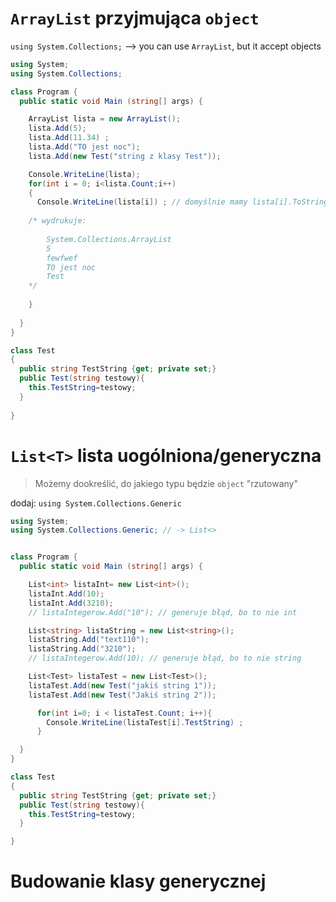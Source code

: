 
# `ArrayList` przyjmująca `object`
`using System.Collections;` --> you can use `ArrayList`, but it accept objects
```c#
using System;
using System.Collections;

class Program {
  public static void Main (string[] args) {

    ArrayList lista = new ArrayList();
    lista.Add(5);
    lista.Add(11.34) ;
    lista.Add("TO jest noc");
    lista.Add(new Test("string z klasy Test"));

    Console.WriteLine(lista);
    for(int i = 0; i<lista.Count;i++)
    {
      Console.WriteLine(lista[i]) ; // domyślnie mamy lista[i].ToString() -> new Test("sss") wydrukuje "Test"
    
    /* wydrukuje:
    
	    System.Collections.ArrayList
		5
		fewfwef
		TO jest noc
		Test
	*/
    
    }
    
  }
}

class Test 
{
  public string TestString {get; private set;}
  public Test(string testowy){
    this.TestString=testowy;
  }
  
}
```



# `List<T>` lista uogólniona/generyczna
> 
> Możemy dookreślić, do jakiego typu będzie `object` "rzutowany"
> 

dodaj: `using System.Collections.Generic`
```c#
using System;
using System.Collections.Generic; // -> List<>


class Program {
  public static void Main (string[] args) {

    List<int> listaInt= new List<int>();
    listaInt.Add(10);
    listaInt.Add(3210);
    // listaIntegerow.Add("10"); // generuje błąd, bo to nie int

    List<string> listaString = new List<string>();
    listaString.Add("text110");
    listaString.Add("3210");
    // listaIntegerow.Add(10); // generuje błąd, bo to nie string

    List<Test> listaTest = new List<Test>();
    listaTest.Add(new Test("jakiś string 1"));
    listaTest.Add(new Test("Jakiś string 2"));

      for(int i=0; i < listaTest.Count; i++){
        Console.WriteLine(listaTest[i].TestString) ;
      }

  }
}

class Test 
{
  public string TestString {get; private set;}
  public Test(string testowy){
    this.TestString=testowy;
  }

}
```


# Budowanie klasy generycznej












